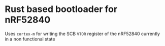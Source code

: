 # Rust based bootloader for nRF52840

Uses `cortex-m` for writing the SCB `VTOR` register of the nRF52840 currently in a non functional state
